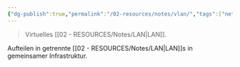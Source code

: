```yaml
---
{"dg-publish":true,"permalink":"/02-resources/notes/vlan/","tags":["netzwerk"],"noteIcon":"","updated":"2024-06-09T20:02:42.594+02:00"}
---
```


> Virtuelles [[02 - RESOURCES/Notes/LAN\|LAN]].

Aufteilen in getrennte [[02 - RESOURCES/Notes/LAN\|LAN]]s in gemeinsamer Infrastruktur.